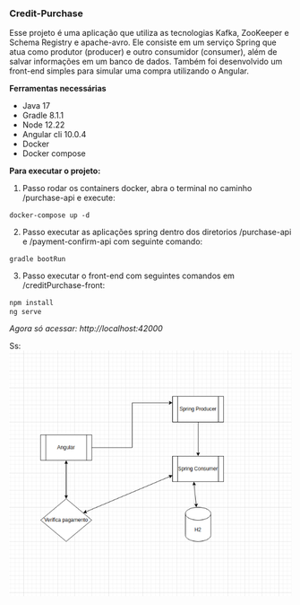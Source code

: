 ### Credit-Purchase
Esse projeto é uma aplicação que utiliza as tecnologias Kafka, ZooKeeper e Schema Registry e apache-avro. Ele consiste em um serviço Spring que atua como produtor (producer) e outro consumidor (consumer), além de salvar informações em um banco de dados. Também foi desenvolvido um front-end simples para simular uma compra utilizando o Angular.

**Ferramentas necessárias**
* Java 17
* Gradle 8.1.1
* Node 12.22
* Angular cli 10.0.4
* Docker
* Docker compose

**Para executar o projeto:**

1. Passo rodar os containers docker, abra o terminal no caminho /purchase-api e execute:
```
docker-compose up -d
``` 

2. Passo executar as aplicações spring dentro dos diretorios /purchase-api e /payment-confirm-api com seguinte comando:
```
gradle bootRun
```

3. Passo executar o front-end com seguintes comandos em /creditPurchase-front:
```
npm install
ng serve
```
*Agora só acessar: http://localhost:42000*

Ss:
![screenshot](images/esquema.png)